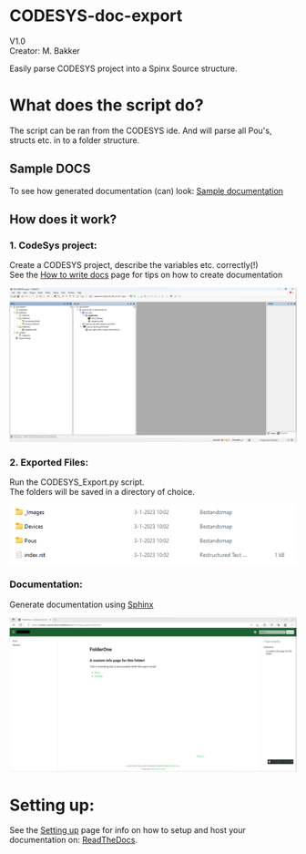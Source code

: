 # CODESYS-doc-export
V1.0  
Creator: M. Bakker

Easily parse CODESYS project into a Spinx Source structure.

# What does the script do?
The script can be ran from the CODESYS ide. And will parse all Pou's, structs etc. in to a folder structure. 

## Sample DOCS
To see how generated documentation (can) look: [Sample documentation](https://codesys-sample-docs.readthedocs.io/en/codesys_export/index.html)

## How does it work?
### 1. CodeSys project:
Create a CODESYS project, describe the variables etc. correctly(!)  
See the [How to write docs](..How_To_Write_docs) page for tips on how to create documentation  

![CODESYS Project](README_PICS/CODESYS_Project.png?)

### 2. Exported Files:
Run the CODESYS_Export.py script.  
The folders will be saved in a directory of choice. 

![Exported files](README_PICS/Exported_Files.png?)

### Documentation:
Generate documentation using [Sphinx](https://www.sphinx-doc.org/en/master/)  

![Exported files](README_PICS/WebPage.png?)

# Setting up:
See the [Setting up](Setting_Up/SETTING_UP.md) page for info on how to setup and host your documentation on: [ReadTheDocs](https://readthedocs.org/).
